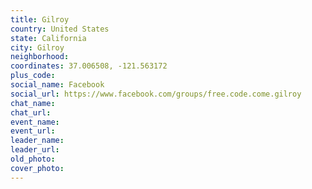 ```yaml
---
title: Gilroy
country: United States
state: California
city: Gilroy
neighborhood: 
coordinates: 37.006508, -121.563172
plus_code:
social_name: Facebook
social_url: https://www.facebook.com/groups/free.code.come.gilroy
chat_name:
chat_url:
event_name:
event_url:
leader_name:
leader_url:
old_photo: 
cover_photo:
---
```

